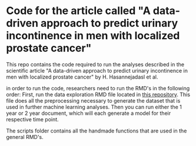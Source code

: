 # Code for the article called "A data-driven approach to predict urinary incontinence in men with localized prostate cancer"
This repo contains the code required to run the analyses described in the scientific article "A data-driven approach to predict urinary incontinence in men with localized prostate cancer" by H. Hasannejadasl et al.


in order to run the code, researchers need to run the RMD's in the following order: First, run the data exploration RMD file located in [this repository](https://github.com/riannefijten/codeErectileDysfunctionArticle). This file does all the preprocessing necessary to generate the dataset that is used in further machine learning analyses. Then you can run either the 1 year or 2 year document, which will each generate a model for their respective time point.

The scripts folder contains all the handmade functions that are used in the general RMD's.
